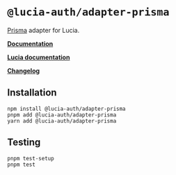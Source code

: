 # `@lucia-auth/adapter-prisma`

[Prisma](https://www.prisma.io) adapter for Lucia.

**[Documentation](https://lucia-auth.com/database/prisma)**

**[Lucia documentation](https://lucia-auth.com)**

**[Changelog](https://github.com/pilcrowOnPaper/lucia/blob/main/packages/adapter-prisma/CHANGELOG.md)**

## Installation

```
npm install @lucia-auth/adapter-prisma
pnpm add @lucia-auth/adapter-prisma
yarn add @lucia-auth/adapter-prisma
```

## Testing

```
pnpm test-setup
pnpm test
```
